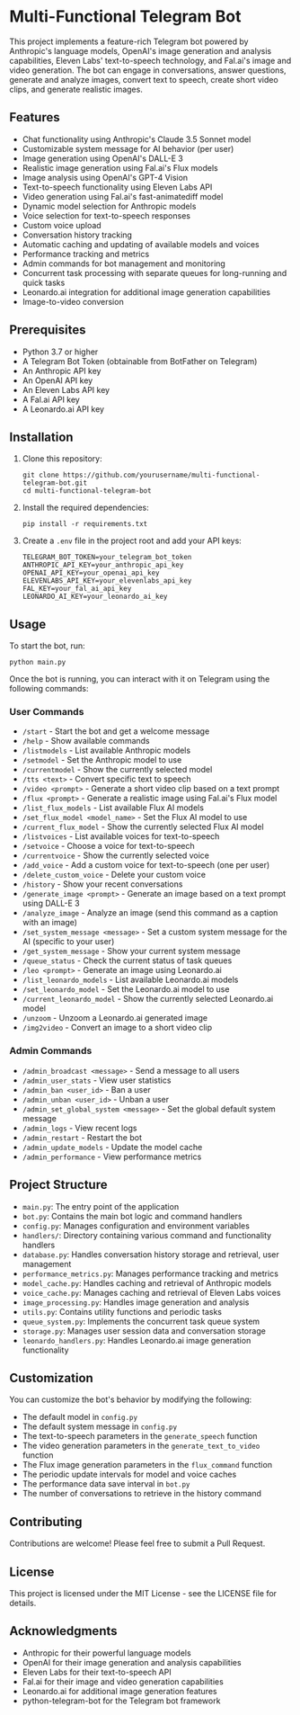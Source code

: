 # Multi-Functional Telegram Bot

This project implements a feature-rich Telegram bot powered by Anthropic's language models, OpenAI's image generation and analysis capabilities, Eleven Labs' text-to-speech technology, and Fal.ai's image and video generation. The bot can engage in conversations, answer questions, generate and analyze images, convert text to speech, create short video clips, and generate realistic images.

## Features

- Chat functionality using Anthropic's Claude 3.5 Sonnet model
- Customizable system message for AI behavior (per user)
- Image generation using OpenAI's DALL-E 3
- Realistic image generation using Fal.ai's Flux models
- Image analysis using OpenAI's GPT-4 Vision
- Text-to-speech functionality using Eleven Labs API
- Video generation using Fal.ai's fast-animatediff model
- Dynamic model selection for Anthropic models
- Voice selection for text-to-speech responses
- Custom voice upload
- Conversation history tracking
- Automatic caching and updating of available models and voices
- Performance tracking and metrics
- Admin commands for bot management and monitoring
- Concurrent task processing with separate queues for long-running and quick tasks
- Leonardo.ai integration for additional image generation capabilities
- Image-to-video conversion

## Prerequisites

- Python 3.7 or higher
- A Telegram Bot Token (obtainable from BotFather on Telegram)
- An Anthropic API key
- An OpenAI API key
- An Eleven Labs API key
- A Fal.ai API key
- A Leonardo.ai API key

## Installation

1. Clone this repository:
   ```
   git clone https://github.com/yourusername/multi-functional-telegram-bot.git
   cd multi-functional-telegram-bot
   ```

2. Install the required dependencies:
   ```
   pip install -r requirements.txt
   ```

3. Create a `.env` file in the project root and add your API keys:
   ```
   TELEGRAM_BOT_TOKEN=your_telegram_bot_token
   ANTHROPIC_API_KEY=your_anthropic_api_key
   OPENAI_API_KEY=your_openai_api_key
   ELEVENLABS_API_KEY=your_elevenlabs_api_key
   FAL_KEY=your_fal_ai_api_key
   LEONARDO_AI_KEY=your_leonardo_ai_key
   ```

## Usage

To start the bot, run:

```
python main.py
```

Once the bot is running, you can interact with it on Telegram using the following commands:

### User Commands

- `/start` - Start the bot and get a welcome message
- `/help` - Show available commands
- `/listmodels` - List available Anthropic models
- `/setmodel` - Set the Anthropic model to use
- `/currentmodel` - Show the currently selected model
- `/tts <text>` - Convert specific text to speech
- `/video <prompt>` - Generate a short video clip based on a text prompt
- `/flux <prompt>` - Generate a realistic image using Fal.ai's Flux model
- `/list_flux_models` - List available Flux AI models
- `/set_flux_model <model_name>` - Set the Flux AI model to use
- `/current_flux_model` - Show the currently selected Flux AI model
- `/listvoices` - List available voices for text-to-speech
- `/setvoice` - Choose a voice for text-to-speech
- `/currentvoice` - Show the currently selected voice
- `/add_voice` - Add a custom voice for text-to-speech (one per user)
- `/delete_custom_voice` - Delete your custom voice
- `/history` - Show your recent conversations
- `/generate_image <prompt>` - Generate an image based on a text prompt using DALL-E 3
- `/analyze_image` - Analyze an image (send this command as a caption with an image)
- `/set_system_message <message>` - Set a custom system message for the AI (specific to your user)
- `/get_system_message` - Show your current system message
- `/queue_status` - Check the current status of task queues
- `/leo <prompt>` - Generate an image using Leonardo.ai
- `/list_leonardo_models` - List available Leonardo.ai models
- `/set_leonardo_model` - Set the Leonardo.ai model to use
- `/current_leonardo_model` - Show the currently selected Leonardo.ai model
- `/unzoom` - Unzoom a Leonardo.ai generated image
- `/img2video` - Convert an image to a short video clip

### Admin Commands

- `/admin_broadcast <message>` - Send a message to all users
- `/admin_user_stats` - View user statistics
- `/admin_ban <user_id>` - Ban a user
- `/admin_unban <user_id>` - Unban a user
- `/admin_set_global_system <message>` - Set the global default system message
- `/admin_logs` - View recent logs
- `/admin_restart` - Restart the bot
- `/admin_update_models` - Update the model cache
- `/admin_performance` - View performance metrics

## Project Structure

- `main.py`: The entry point of the application
- `bot.py`: Contains the main bot logic and command handlers
- `config.py`: Manages configuration and environment variables
- `handlers/`: Directory containing various command and functionality handlers
- `database.py`: Handles conversation history storage and retrieval, user management
- `performance_metrics.py`: Manages performance tracking and metrics
- `model_cache.py`: Handles caching and retrieval of Anthropic models
- `voice_cache.py`: Manages caching and retrieval of Eleven Labs voices
- `image_processing.py`: Handles image generation and analysis
- `utils.py`: Contains utility functions and periodic tasks
- `queue_system.py`: Implements the concurrent task queue system
- `storage.py`: Manages user session data and conversation storage
- `leonardo_handlers.py`: Handles Leonardo.ai image generation functionality

## Customization

You can customize the bot's behavior by modifying the following:

- The default model in `config.py`
- The default system message in `config.py`
- The text-to-speech parameters in the `generate_speech` function
- The video generation parameters in the `generate_text_to_video` function
- The Flux image generation parameters in the `flux_command` function
- The periodic update intervals for model and voice caches
- The performance data save interval in `bot.py`
- The number of conversations to retrieve in the history command

## Contributing

Contributions are welcome! Please feel free to submit a Pull Request.

## License

This project is licensed under the MIT License - see the LICENSE file for details.

## Acknowledgments

- Anthropic for their powerful language models
- OpenAI for their image generation and analysis capabilities
- Eleven Labs for their text-to-speech API
- Fal.ai for their image and video generation capabilities
- Leonardo.ai for additional image generation features
- python-telegram-bot for the Telegram bot framework

